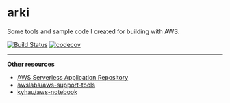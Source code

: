 # arki

Some tools and sample code I created for building with AWS.

[![Build Status](https://travis-ci.org/kyhau/arki.svg?branch=master)](https://travis-ci.org/kyhau/arki)
[![codecov](https://codecov.io/gh/kyhau/arki/branch/master/graph/badge.svg)](https://codecov.io/gh/kyhau/arki)

---
**Other resources**

- [AWS Serverless Application Repository](https://aws.amazon.com/serverless/serverlessrepo/)
- [awslabs/aws-support-tools](https://github.com/awslabs/aws-support-tools)
- [kyhau/aws-notebook](https://github.com/kyhau/aws-notebook)
